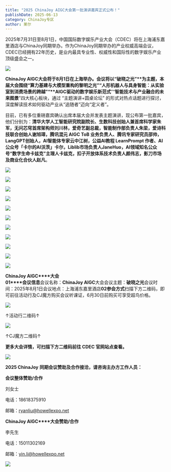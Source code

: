 ```yaml
---
title: "2025 ChinaJoy AIGC大会第一批演讲嘉宾正式公布！"
publishDate: 2025-06-13
category: ChinaJoy专区
author: 莱尔
---
```


2025年7月31日至8月1日，中国国际数字娱乐产业大会（CDEC）将在上海浦东嘉里酒店与ChinaJoy同期举办。作为ChinaJoy同期举办的产业权威高端会议，CDEC已经拥有22年历史，是业内最具专业性、权威性和国际性的数字娱乐产业顶级盛会之一。

![](https://ec-net-1251389766.cos.ap-shanghai.myqcloud.com/wp-content/uploads/2025/06/20250612164029760.png)

**ChinaJoy AIGC****大会将于8月1日在上海举办。**会议将以**“破晓之光”**为主题，本届大会围绕“**算力基建与大模型重构的黎明之光**”“**人形机器人与具身智能：从实验室到消费场景的跨越**”“**AIGC****驱动的数字娱乐新范式**”“**智能技术与产业融合的未来图景**”四大核心板块，通过 “主题演讲+圆桌论坛” 的形式对热点话题进行探讨，深度解读技术如何驱动产业从“追随者”迈向“定义者”。

目前，已有多位重磅嘉宾确认出席本届大会并发表主题演讲，现公布第一批嘉宾，他们分别为：**清华大学人工智能研究院副院长、生数科技创始人兼首席科学家朱军，无问芯穹首席架构师刘川林，爱奇艺副总裁，智能制作部负责人朱梁，爱诗科技联合创始人谢旭璋，腾讯混元 AIGC ToB 业务负责人、腾讯专家研究员邵帅，LangGPT创始人，AI智能体专家云中江树，公益AI教程 LearnPrompt 作者、AI公众号「卡尔的AI沃茨」卡尔，Liblib市场负责人JaneHuo，AI领域知名公众号“数字生命卡兹克”主理人卡兹克，扣子开放体系技术负责人颜伟志，影刀市场及商业化合伙人赵凡**。

![](https://ec-net-1251389766.cos.ap-shanghai.myqcloud.com/wp-content/uploads/2025/06/20250612164051935-818x1024.png)

![](https://ec-net-1251389766.cos.ap-shanghai.myqcloud.com/wp-content/uploads/2025/06/20250612164054461-818x1024.png)

![](https://ec-net-1251389766.cos.ap-shanghai.myqcloud.com/wp-content/uploads/2025/06/20250612164105985-818x1024.png)

![](https://ec-net-1251389766.cos.ap-shanghai.myqcloud.com/wp-content/uploads/2025/06/20250612164115285-818x1024.png)

![](https://ec-net-1251389766.cos.ap-shanghai.myqcloud.com/wp-content/uploads/2025/06/20250612164201942-818x1024.png)

![](https://ec-net-1251389766.cos.ap-shanghai.myqcloud.com/wp-content/uploads/2025/06/20250612164209459-818x1024.png)

![](https://ec-net-1251389766.cos.ap-shanghai.myqcloud.com/wp-content/uploads/2025/06/20250612164133959-818x1024.png)

![](https://ec-net-1251389766.cos.ap-shanghai.myqcloud.com/wp-content/uploads/2025/06/20250612164142652-818x1024.png)

![](https://ec-net-1251389766.cos.ap-shanghai.myqcloud.com/wp-content/uploads/2025/06/20250612164123648-818x1024.png)

![](https://ec-net-1251389766.cos.ap-shanghai.myqcloud.com/wp-content/uploads/2025/06/20250612164152600-818x1024.png)

![](https://ec-net-1251389766.cos.ap-shanghai.myqcloud.com/wp-content/uploads/2025/06/20250613120401502.png)

**ChinaJoy AIGC****大会**  
**01****会议信息**会议名称：**ChinaJoy AIGC**大会会议主题：**破晓之光**会议时间：2025年8月1日会议地点：上海浦东嘉里酒店**02参会方式**扫描下方二维码，即可前往活动行及CJ魔方购买会议听课证，6月30日前购买可享受超鸟价格。

![](https://ec-net-1251389766.cos.ap-shanghai.myqcloud.com/wp-content/uploads/2025/06/20250613120316528.png)

↑活动行二维码↑

![](https://ec-net-1251389766.cos.ap-shanghai.myqcloud.com/wp-content/uploads/2025/06/20250613120321818.png)

↑CJ魔方二维码↑

**更多大会详情，可扫描下方二维码前往 CDEC 官网站点查看。**

![](https://ec-net-1251389766.cos.ap-shanghai.myqcloud.com/wp-content/uploads/2025/06/20250613120324158.png)

**2025 ChinaJoy** **同期会议赞助及合作接洽，请咨询主办方工作人员：**

**会议整体赞助/合作**

刘女士

电话：18618375910

邮箱：ryanliu@howellexpo.net

**ChinaJoy AIGC****大会赞助/合作**

李先生

电话：15011302169

邮箱：[yin.li@howellexpo.net](mailto:yin.li@howellexpo.net)

![](https://ec-net-1251389766.cos.ap-shanghai.myqcloud.com/wp-content/uploads/2025/06/20250613120335750.png)
